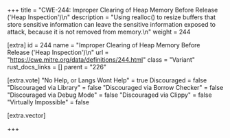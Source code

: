 +++
title = "CWE-244: Improper Clearing of Heap Memory Before Release ('Heap Inspection')\n"
description = "Using realloc() to resize buffers that store sensitive information can leave the sensitive information exposed to attack, because it is not removed from memory.\n"
weight = 244

[extra]
id = 244
name = "Improper Clearing of Heap Memory Before Release ('Heap Inspection')\n"
url = "https://cwe.mitre.org/data/definitions/244.html"
class = "Variant"
rust_docs_links = []
parent = "226"

[extra.vote]
"No Help, or Langs Wont Help" = true
Discouraged = false
"Discouraged via Library" = false
"Discouraged via Borrow Checker" = false
"Discouraged via Debug Mode" = false
"Discouraged via Clippy" = false
"Virtually Impossible" = false

[extra.vector]

+++